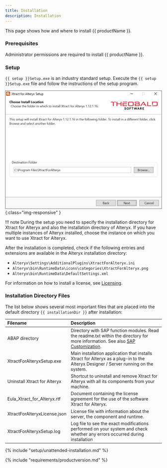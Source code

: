 ```yaml
---
title: Installation
description: Installation
---
```


This page shows how and where to install {{ productName }}. 

### Prerequisites

Administrator permissions are required to install {{ productName }}.

### Setup

`{{ setup }}Setup.exe` is an industry standard setup. 
Execute the `{{ setup }}Setup.exe` file and follow the instructions of the setup program.

![Migration1](../../assets/images/xfa/documentation/setup/Migration_1.png){:class="img-responsive" }

!!! note 
	During the setup you need to specify the installation directory for Xtract for Alteryx and also the installation directory of Alteryx.
	If you have multiple instances of Alteryx installed, choose the instance on which you want to use Xtract for Alteryx.

After the installation is completed, check if the following entries and extensions are available in the Alteryx installation directory:
- `Alteryx\Settings\AdditionalPlugins\XtractForAlteryx.ini`
- `Alteryx\bin\RuntimeData\icons\categories\XtractForAlteryx.png`
- `Alteryx\bin\RuntimeData\DefaultSettings.xml`

For information on how to install a license, see [Licensing](license.md#install-the-xtract-for-alteryx-license).

### Installation Directory Files

The list below shows several most important files that are placed into the default directory `{{ installationDir }}` after installation:


|Filename | Description |
|:----|:---|
|ABAP directory |  Directory with SAP function modules. Read the readme.txt within the directory for more information. See also [SAP Customization](../setup-in-sap/index.md).|
|XtractForAlteryxSetup.exe | Main installation application that installs Xtract for Alteryx as a plug-in to the Alteryx Designer / Server running on the system.|
|Uninstall Xtract for Alteryx | Shortcut to uninstall and remove Xtract for Alteryx with all its components from your machine.|
|Eula_Xtract_for_Alteryx.rtf |Document containing the license agreement for the use of the software Xtract for Alteryx. |
|XtractForAlteryxLicense.json| License file with information about the server, the component and runtime.|
|XtractForAlteryxSetup.log| Log file to see the exact modifications performed on your system and check whether any errors occurred during installation |


{% include "setup/unattended-installation.md" %}	

{% include "requirements/productversion.md" %}	


